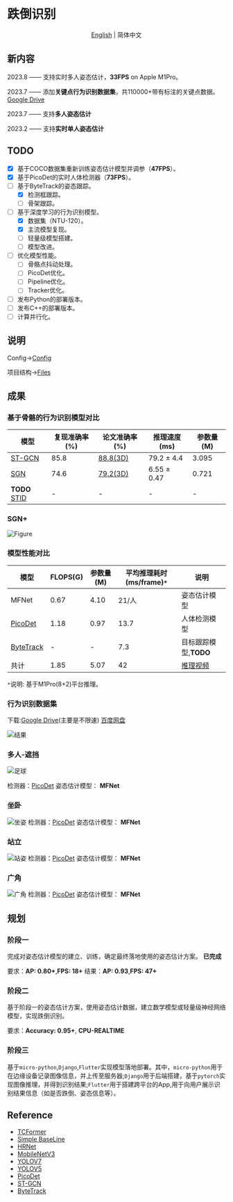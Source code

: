 # 跌倒识别
<div align="center">

[English](README.md) | 简体中文

</div>

## 新内容

2023.8 —— 支持实时多人姿态估计，**33FPS** on Apple M1Pro。

 2023.7 —— 添加**关键点行为识别数据集**，共110000+带有标注的关键点数据。[Google Drive](https://drive.google.com/drive/folders/1-n0jYog_vLufOdzq5lYgvuI1q_ulrpD8?usp=drive_link)

 2023.7 —— 支持**多人姿态估计**

 2023.2 —— 支持**实时单人姿态估计**

## TODO
- [x] 基于COCO数据集重新训练姿态估计模型并调参（**47FPS**）。
- [x] 基于PicoDet的实时人体检测器（**73FPS**）。
- [ ] 基于ByteTrack的姿态跟踪。
  - [x] 检测框跟踪。
  - [ ] 骨架跟踪。
- [ ] 基于深度学习的行为识别模型。
  - [x] 数据集（NTU-120）。
  - [x] 主流模型复现。
  - [ ] 轻量级模型搭建。
  - [ ] 模型改进。
- [ ] 优化模型性能。
  - [ ] 骨骼点抖动处理。
  - [ ] PicoDet优化。
  - [ ] Pipeline优化。
  - [ ] Tracker优化。
- [ ] 发布Python的部署版本。
- [ ] 发布C++的部署版本。
- [ ] 计算并行化。
## 说明
Config→[Config](https://github.com/qhtLucifer/fallen-person-recognize/blob/main/docs/config.md)


项目结构→[Files](https://github.com/qhtLucifer/fallen-person-recognize/blob/main/docs/structure.md)

## 成果

### 基于骨骼的行为识别模型对比

| 模型                                             | 复现准确率(%) | 论文准确率(%)                                     | 推理速度(ms) | 参数量(M) |
| ------------------------------------------------ | ------------- | ------------------------------------------------- | ------------ | --------- |
| [ST-GCN](https://arxiv.org/pdf/1801.07455v2.pdf) | 85.8          | [88.8(3D)](https://arxiv.org/pdf/1801.07455v2.pdf) | 79.2  ± 4.4  | 3.095     |
|[SGN](https://arxiv.org/pdf/1904.01189.pdf)|74.6|[79.2(3D)](https://arxiv.org/pdf/1904.01189.pdf)|6.55 ± 0.47|0.721|
|**TODO** [STID](https://arxiv.org/pdf/2208.05233.pdf)|-|-|-|-|
### SGN+
![Figure](https://github.com/qhtLucifer/fallen-person-recognize/blob/main/examples/SGN-accuracy.png)
### 模型性能对比

| 模型                                              | FLOPS(G) | 参数量(M) | 平均推理耗时(ms/frame)`*` | 说明                                                                                           |
| ------------------------------------------------- | -------- | --------- | ------------------------- | ---------------------------------------------------------------------------------------------- |
| MFNet                                             | 0.67     | 4.10      | 21/人                     | 姿态估计模型                                                                                   |
| [PicoDet](https://arxiv.org/pdf/2111.00902.pdf)   | 1.18     | 0.97      | 13.7                      | 人体检测模型                                                                                   |  |
| [ByteTrack](https://arxiv.org/pdf/2110.06864.pdf) | -        | -         | 7.3                       | 目标跟踪模型,**TODO**                                                                          |
| 共计                                              | 1.85     | 5.07      | 42                        | [推理视频](https://github.com/qhtLucifer/fallen-person-recognize/blob/main/examples/video.mov) |

`*`说明: 基于M1Pro(8+2)平台推理。

### 行为识别数据集
下载:[Google Drive](https://drive.google.com/drive/folders/1-n0jYog_vLufOdzq5lYgvuI1q_ulrpD8?usp=drive_link)(主要是不限速)  [百度网盘](https://pan.baidu.com/s/1Mw040S7RUPSiRFxxCGgxZA?pwd=p7sc)

![结果](https://github.com/qhtLucifer/fallen-person-recognize/blob/main/examples/ST-GCN_Skeleton.jpg)

### 多人-遮挡 
![足球](https://github.com/qhtLucifer/fallen-person-recognize/blob/main/examples/multi-pose-estimation.png)

 检测器：[PicoDet](https://arxiv.org/pdf/2111.00902.pdf)
 姿态估计模型： **MFNet** 

### 坐卧

![坐姿](https://github.com/qhtLucifer/fallen-person-recognize/blob/main/examples/sit-pose-estimation.png)
 检测器：[PicoDet](https://arxiv.org/pdf/2111.00902.pdf)
 姿态估计模型： **MFNet** 

### 站立

![站姿](https://github.com/qhtLucifer/fallen-person-recognize/blob/main/examples/stand-pose-estimation.png)
 检测器：[PicoDet](https://arxiv.org/pdf/2111.00902.pdf)
 姿态估计模型： **MFNet** 

### 广角
![广角](https://github.com/qhtLucifer/fallen-person-recognize/blob/main/examples/wide_angle1.jpg)
 检测器：[PicoDet](https://arxiv.org/pdf/2111.00902.pdf)
 姿态估计模型： **MFNet** 

## 规划
### 阶段一
完成对姿态估计模型的建立、训练，确定最终落地使用的姿态估计方案。 **已完成**
  
要求：**AP: 0.80+**,**FPS: 18+** 
结果：**AP: 0.93**,**FPS: 47+** 
### 阶段二
基于阶段一的姿态估计方案，使用姿态估计数据，建立数学模型或轻量级神经网络模型，实现跌倒识别。 
  
要求：**Accuracy: 0.95+**, **CPU-REALTIME**

### 阶段三
基于`micro-python`,`Django`,`Flutter`实现模型落地部署。其中，`micro-python`用于在边缘设备记录图像信息，并上传至服务器;`Django`用于后端搭建，基于`pytorch`实现图像推理，并得到识别结果;`Flutter`用于搭建跨平台的App,用于向用户展示识别结果信息（如是否跌倒、姿态信息等）。
## Reference
+ [TCFormer](https://arxiv.org/pdf/2204.08680.pdf)
+ [Simple BaseLine](https://arxiv.org/pdf/1804.06208.pdf)
+ [HRNet](https://arxiv.org/pdf/1902.09212.pdf)
+ [MobileNetV3](https://openaccess.thecvf.com/content_ICCV_2019/papers/Howard_Searching_for_MobileNetV3_ICCV_2019_paper.pdf)
+ [YOLOV7](https://arxiv.org/pdf/2207.02696.pdf)
+ [YOLOV5](https://github.com/ultralytics/yolov5)
+ [PicoDet](https://arxiv.org/pdf/2111.00902.pdf)
+ [ST-GCN](https://arxiv.org/pdf/1801.07455v2.pdf) 
+ [ByteTrack](https://arxiv.org/pdf/2110.06864.pdf)